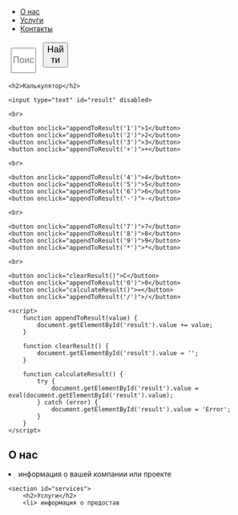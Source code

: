 <!DOCTYPE html>
<html lang="en">
<head>
    <meta charset="UTF-8">
    <meta name="viewport" content="width=device-width, initial-scale=1.0">
    <title>Простой калькулятор</title>
    <style>
        input, button {
            width: 50px;
            height: 50px;
            font-size: 18px;
            margin: 5px;
        }
    </style>
</head>
<body>
    <nav>
        <ul>
            <li><a href="#about">О нас</a></li>
            <li><a href="#services">Услуги</a></li>
            <li><a href="#contact">Контакты</a></li>
        </ul>
    </nav>
    <!-- Добавьте кнопку для поиска, если нужно -->
    <div class="search">
        <input type="text" placeholder="Поиск...">
        <button type="submit">Найти</button>
    </div>
</header>
<div id="calendar"></div>


    <h2>Калькулятор</h2>

    <input type="text" id="result" disabled>

    <br>

    <button onclick="appendToResult('1')">1</button>
    <button onclick="appendToResult('2')">2</button>
    <button onclick="appendToResult('3')">3</button>
    <button onclick="appendToResult('+')">+</button>

    <br>

    <button onclick="appendToResult('4')">4</button>
    <button onclick="appendToResult('5')">5</button>
    <button onclick="appendToResult('6')">6</button>
    <button onclick="appendToResult('-')">-</button>

    <br>

    <button onclick="appendToResult('7')">7</button>
    <button onclick="appendToResult('8')">8</button>
    <button onclick="appendToResult('9')">9</button>
    <button onclick="appendToResult('*')">*</button>

    <br>

    <button onclick="clearResult()">C</button>
    <button onclick="appendToResult('0')">0</button>
    <button onclick="calculateResult()">=</button>
    <button onclick="appendToResult('/')">/</button>

    <script>
        function appendToResult(value) {
            document.getElementById('result').value += value;
        }

        function clearResult() {
            document.getElementById('result').value = '';
        }

        function calculateResult() {
            try {
                document.getElementById('result').value = eval(document.getElementById('result').value);
            } catch (error) {
                document.getElementById('result').value = 'Error';
            }
        }
    </script>

<main>
    <section id="about">
        <h2>О нас</h2>
        <li>  информация о вашей компании или проекте </li>
    </section>

    <section id="services">
        <h2>Услуги</h2>
        <li> информация о предостав
